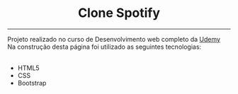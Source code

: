 <h1 align="center">Clone Spotify </h1>

<hr>
Projeto realizado no curso de Desenvolvimento web completo da <a href="https://www.udemy.com" target="_blank"> Udemy</a>
<br>
Na construção desta página foi utilizado as seguintes tecnologias:
<br><br>
<ul>
<li>HTML5</li>
<li>CSS</li>
<li>Bootstrap</li>
</ul>
